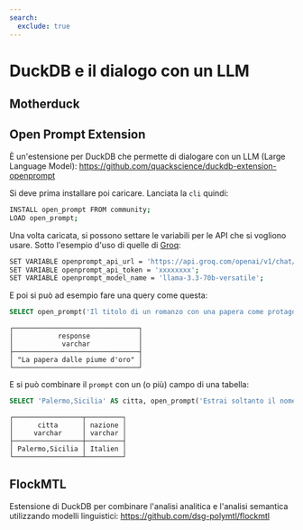 ```yaml
---
search:
  exclude: true
---
```


# DuckDB e il dialogo con un LLM

## Motherduck

## Open Prompt Extension

È un'estensione per DuckDB che permette di dialogare con un LLM (Large Language Model): <https://github.com/quackscience/duckdb-extension-openprompt>

Si deve prima installare poi caricare. Lanciata la `cli` quindi:

```bash
INSTALL open_prompt FROM community;
LOAD open_prompt;
```

Una volta caricata, si possono settare le variabili per le API che si vogliono usare. Sotto l'esempio d'uso di quelle di [Groq](https://groq.com/):

```bash
SET VARIABLE openprompt_api_url = 'https://api.groq.com/openai/v1/chat/completions';
SET VARIABLE openprompt_api_token = 'xxxxxxxx';
SET VARIABLE openprompt_model_name = 'llama-3.3-70b-versatile';
```

E poi si può ad esempio fare una query come questa:

```sql
SELECT open_prompt('Il titolo di un romanzo con una papera come protagonista') AS response;
```

```
┌───────────────────────────────┐
│           response            │
│            varchar            │
├───────────────────────────────┤
│ "La papera dalle piume d'oro" │
└───────────────────────────────┘
```

E si può combinare il `prompt` con un (o più) campo di una tabella:

```sql
SELECT 'Palermo,Sicilia' AS citta, open_prompt('Estrai soltanto il nome della nazione, senza aggiungere altro. In lingua tedesca: ' || citta) AS nazione;
```

```
┌─────────────────┬─────────┐
│      citta      │ nazione │
│     varchar     │ varchar │
├─────────────────┼─────────┤
│ Palermo,Sicilia │ Italien │
└─────────────────┴─────────┘
```

## FlockMTL

Estensione di DuckDB per combinare l'analisi analitica e l'analisi semantica utilizzando modelli linguistici: <https://github.com/dsg-polymtl/flockmtl>
